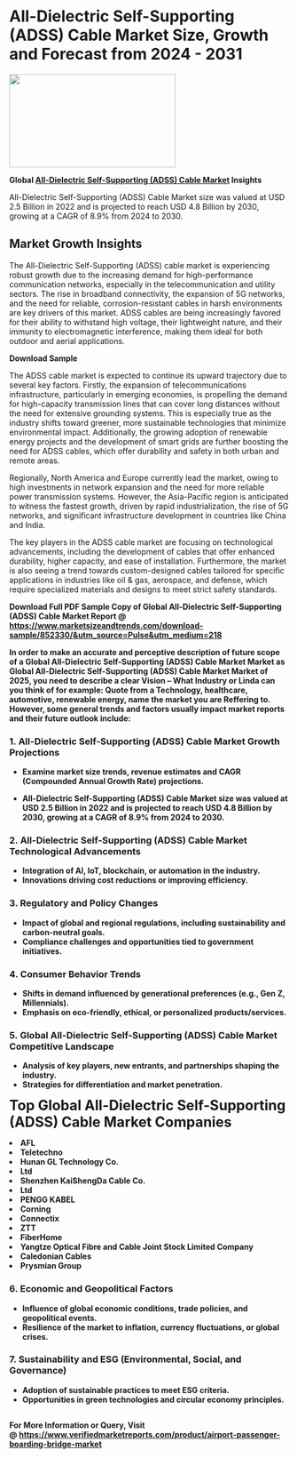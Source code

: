 <H1>All-Dielectric Self-Supporting (ADSS) Cable Market Size, Growth and Forecast from 2024 - 2031</H1><img class="aligncenter size-medium wp-image-584254" src="https://thirdeyenews.in/wp-content/uploads/2024/09/Global-Market-Research-300x168.jpeg" alt="" width="300" height="168" /><p><strong>Global&nbsp;<a href="https://www.marketsizeandtrends.com/download-sample/852330/&amp;utm_source=Pulse&amp;utm_medium=218">All-Dielectric Self-Supporting (ADSS) Cable Market</a> Insights</strong></p><p>All-Dielectric Self-Supporting (ADSS) Cable Market size was valued at USD 2.5 Billion in 2022 and is projected to reach USD 4.8 Billion by 2030, growing at a CAGR of 8.9% from 2024 to 2030.</p><p><h2>Market Growth Insights</h2> <p>The All-Dielectric Self-Supporting (ADSS) cable market is experiencing robust growth due to the increasing demand for high-performance communication networks, especially in the telecommunication and utility sectors. The rise in broadband connectivity, the expansion of 5G networks, and the need for reliable, corrosion-resistant cables in harsh environments are key drivers of this market. ADSS cables are being increasingly favored for their ability to withstand high voltage, their lightweight nature, and their immunity to electromagnetic interference, making them ideal for both outdoor and aerial applications.</p> <p><strong>Download Sample</strong></p> <p>The ADSS cable market is expected to continue its upward trajectory due to several key factors. Firstly, the expansion of telecommunications infrastructure, particularly in emerging economies, is propelling the demand for high-capacity transmission lines that can cover long distances without the need for extensive grounding systems. This is especially true as the industry shifts toward greener, more sustainable technologies that minimize environmental impact. Additionally, the growing adoption of renewable energy projects and the development of smart grids are further boosting the need for ADSS cables, which offer durability and safety in both urban and remote areas.</p> <p>Regionally, North America and Europe currently lead the market, owing to high investments in network expansion and the need for more reliable power transmission systems. However, the Asia-Pacific region is anticipated to witness the fastest growth, driven by rapid industrialization, the rise of 5G networks, and significant infrastructure development in countries like China and India.</p> <p>The key players in the ADSS cable market are focusing on technological advancements, including the development of cables that offer enhanced durability, higher capacity, and ease of installation. Furthermore, the market is also seeing a trend towards custom-designed cables tailored for specific applications in industries like oil & gas, aerospace, and defense, which require specialized materials and designs to meet strict safety standards.</p> <p><strong></p><p><span class=""><strong>Download Full PDF Sample Copy of Global All-Dielectric Self-Supporting (ADSS) Cable Market Report</strong> @ <a href="https://www.marketsizeandtrends.com/download-sample/852330/&amp;utm_source=Pulse&amp;utm_medium=218" target="_blank">https://www.marketsizeandtrends.com/download-sample/852330/&amp;utm_source=Pulse&amp;utm_medium=218</a></span></p><p>In order to make an accurate and perceptive description of future scope of a Global&nbsp;All-Dielectric Self-Supporting (ADSS) Cable Market Market as Global&nbsp;All-Dielectric Self-Supporting (ADSS) Cable Market Market of 2025, you need to describe a clear Vision &ndash; What Industry or Linda can you think of for example: Quote from a Technology, healthcare, automotive, renewable energy, name the market you are Reffering to. However, some general trends and factors usually impact market reports and their future outlook include:</p><h3>1.&nbsp;<strong>All-Dielectric Self-Supporting (ADSS) Cable Market Growth Projections</strong></h3><ul><li>Examine market size trends, revenue estimates and CAGR (Compounded Annual Growth Rate) projections.</li><li><p>All-Dielectric Self-Supporting (ADSS) Cable Market size was valued at USD 2.5 Billion in 2022 and is projected to reach USD 4.8 Billion by 2030, growing at a CAGR of 8.9% from 2024 to 2030.</p></li></ul><h3>2.&nbsp;<strong>All-Dielectric Self-Supporting (ADSS) Cable Market Technological Advancements</strong></h3><ul><li>Integration of AI, IoT, blockchain, or automation in the industry.</li><li>Innovations driving cost reductions or improving efficiency.</li></ul><h3>3.&nbsp;<strong>Regulatory and Policy Changes</strong></h3><ul><li>Impact of global and regional regulations, including sustainability and carbon-neutral goals.</li><li>Compliance challenges and opportunities tied to government initiatives.</li></ul><h3>4.&nbsp;<strong>Consumer Behavior Trends</strong></h3><ul><li>Shifts in demand influenced by generational preferences (e.g., Gen Z, Millennials).</li><li>Emphasis on eco-friendly, ethical, or personalized products/services.</li></ul><h3>5.&nbsp;<strong>Global All-Dielectric Self-Supporting (ADSS) Cable Market Competitive Landscape</strong></h3><ul><li>Analysis of key players, new entrants, and partnerships shaping the industry.</li><li>Strategies for differentiation and market penetration.</li></ul><p data-pm-slice="1 1 []"><span style="color: inherit; font-family: inherit; font-size: 25px;">Top Global All-Dielectric Self-Supporting (ADSS) Cable Market Companies</span></p><div class="" data-test-id=""><p><li>AFL</li><li> Teletechno</li><li> Hunan GL Technology Co.</li><li>Ltd</li><li> Shenzhen KaiShengDa Cable Co.</li><li> Ltd</li><li> PENGG KABEL</li><li> Corning</li><li> Connectix</li><li> ZTT</li><li> FiberHome</li><li> Yangtze Optical Fibre and Cable Joint Stock Limited Company</li><li> Caledonian Cables</li><li> Prysmian Group</li></p></div><h3>6.&nbsp;<strong>Economic and Geopolitical Factors</strong></h3><ul><li>Influence of global economic conditions, trade policies, and geopolitical events.</li><li>Resilience of the market to inflation, currency fluctuations, or global crises.</li></ul><h3>7.&nbsp;<strong>Sustainability and ESG (Environmental, Social, and Governance)</strong></h3><ul><li>Adoption of sustainable practices to meet ESG criteria.</li><li>Opportunities in green technologies and circular economy principles.</li></ul><h2><strong style="font-size: 14px;">For More Information or Query, Visit @&nbsp;</strong><a style="background-color: #ffffff; font-size: 14px;" href="https://www.marketsizeandtrends.com/report/all-dielectric-self-supporting-adss-cable-market/" target="_blank">https://www.verifiedmarketreports.com/product/airport-passenger-boarding-bridge-market</a></h2>
